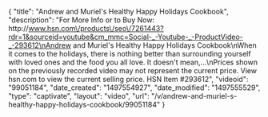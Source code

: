{
    "title": "Andrew and Muriel's Healthy Happy Holidays Cookbook",
    "description": "For More Info or to Buy Now: http:\/\/www.hsn.com\/products\/seo\/7261443?rdr=1&sourceid=youtube&cm_mmc=Social-_-Youtube-_-ProductVideo-_-293612\nAndrew and Muriel's Healthy Happy Holidays Cookbook\nWhen it comes to the holidays, there is nothing better than surrounding yourself with loved ones  and the food you all love. It doesn't mean,...\nPrices shown on the previously recorded video may not represent the current price.  View hsn.com to view the current selling price. HSN Item #293612",
    "videoid": "99051184",
    "date_created": "1497554927",
    "date_modified": "1497555529",
    "type": "captivate",
    "layout": "video",
    "url": "\/v\/andrew-and-muriel-s-healthy-happy-holidays-cookbook\/99051184"
}